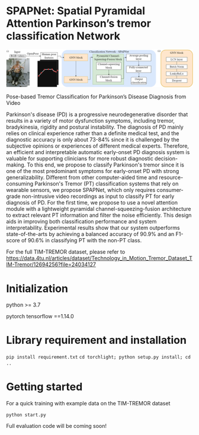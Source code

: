 # 

# SPAPNet: Spatial Pyramidal Attention Parkinson’s tremor classification Network
![Image text](https://github.com/mattz10966/SPAPNet/blob/main/Framework.png)

Pose-based Tremor Classification for Parkinson’s Disease Diagnosis from Video

Parkinson's disease (PD) is a progressive neurodegenerative disorder that results in a variety of motor dysfunction symptoms, including tremor, bradykinesia, rigidity and postural instability. The diagnosis of PD mainly relies on clinical experience rather than a definite medical test, and the diagnostic accuracy is only about 73-84% since it is challenged by the subjective opinions or experiences of different medical experts. Therefore, an efficient and interpretable automatic early-onset PD diagnosis system is valuable for supporting clinicians for more robust diagnostic decision-making. To this end, we propose to classify Parkinson's tremor since it is one of the most predominant symptoms for early-onset PD with strong generalizability. Different from other computer-aided time and resource-consuming Parkinson's Tremor (PT) classification systems that rely on wearable sensors, we propose SPAPNet, which only requires consumer-grade non-intrusive video recordings as input to classify PT for early diagnosis of PD. For the first time, we propose to use a novel attention module with a lightweight pyramidal channel-squeezing-fusion architecture to extract relevant PT information and filter the noise efficiently. This design aids in improving both classification performance and system interpretability. Experimental results show that our system outperforms state-of-the-arts by achieving a balanced accuracy of 90.9% and an F1-score of 90.6% in classifying PT with the non-PT class. 

For the full TIM-TREMOR dataset, please refer to https://data.4tu.nl/articles/dataset/Technology_in_Motion_Tremor_Dataset_TIM-Tremor/12694256?file=24034127


# Initialization
python >= 3.7

pytorch
tensorflow ==1.14.0

# Library requirement and installation
`
pip install requirement.txt
`
`
cd torchlight; python setup.py install; cd ..
`
# Getting started

For a quick training with example data on the TIM-TREMOR dataset
```
python start.py
```

Full evaluation code will be coming soon!


